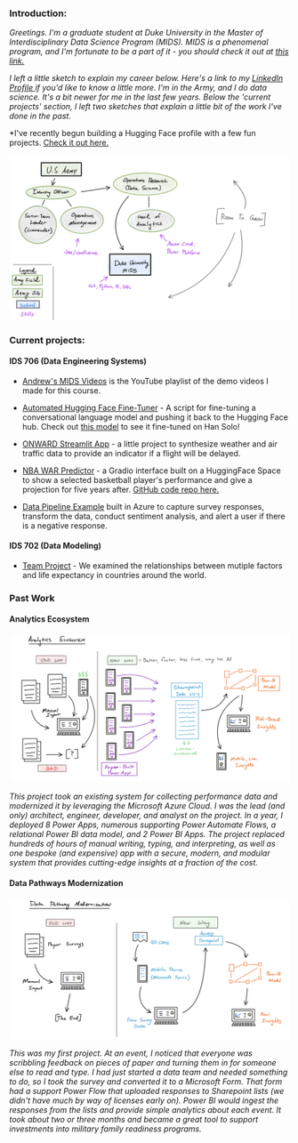 ### Introduction:

*Greetings. I'm a graduate student at Duke University in the Master of Interdisciplinary Data Science Program (MIDS). MIDS is a phenomenal program, and I'm fortunate to be a part of it - you should check it out at [this link.](https://datascience.duke.edu)*

*I left a little sketch to explain my career below. Here's a link to my [LinkedIn Profile ](https://www.linkedin.com/in/andrew-kroening/)if you'd like to know a little more. I'm in the Army, and I do data science. It's a bit newer for me in the last few years. Below the 'current projects' section, I left two sketches that explain a little bit of the work I've done in the past.*

*I've recently begun building a Hugging Face profile with a few fun projects. [Check it out here.](https://huggingface.co/andrewkroening)

![alt text](https://github.com/andrewkroening/andrewkroening/blob/6198ec4a0fdc3ba1753f04358b52ee728797b287/career_sketch.png?raw=true)

### Current projects:

#### IDS 706 (Data Engineering Systems)

* [Andrew's MIDS Videos](https://m.youtube.com/playlist?list=PLTjQCZdGj6ozplSpZMqWndHNAmnto5Gyv) is the YouTube playlist of the demo videos I made for this course.

* [Automated Hugging Face Fine-Tuner](https://github.com/nogibjj/hugging-face-gpt-trainer) - A script for fine-tuning a conversational language model and pushing it back to the Hugging Face hub. Check out [this model](https://huggingface.co/andrewkroening/GalaxyFarAway-DialoGPT-HanSolo) to see it fine-tuned on Han Solo!

* [ONWARD Streamlit App](https://github.com/andrewkroening/ONWARD-Streamlit-App) - a little project to synthesize weather and air traffic data to provide an indicator if a flight will be delayed.

* [NBA WAR Predictor](https://huggingface.co/spaces/andrewkroening/nba-war-predictor) - a Gradio interface built on a HuggingFace Space to show a selected basketball player's performance and give a projection for five years after. [GitHub code repo here.](https://github.com/andrewkroening/nba-war-predictor-tool)

* [Data Pipeline Example](https://github.com/andrewkroening/azure-pipeline-example) built in Azure to capture survey responses, transform the data, conduct sentiment analysis, and alert a user if there is a negative response.

#### IDS 702 (Data Modeling)

* [Team Project](https://github.com/andrewkroening/orange-modeling-project) - We examined the relationships between mutiple factors and life expectancy in countries around the world.

### Past Work

#### Analytics Ecosystem

![alt text](https://github.com/andrewkroening/andrewkroening/blob/6198ec4a0fdc3ba1753f04358b52ee728797b287/ecosystem_sketch.png?raw=true)

*This project took an existing system for collecting performance data and modernized it by leveraging the Microsoft Azure Cloud. I was the lead (and only) architect, engineer, developer, and analyst on the project. In a year, I deployed 8 Power Apps, numerous supporting Power Automate Flows, a relational Power BI data model, and 2 Power BI Apps. The project replaced hundreds of hours of manual writing, typing, and interpreting, as well as one bespoke (and expensive) app with a secure, modern, and modular system that provides cutting-edge insights at a fraction of the cost.*

#### Data Pathways Modernization

![alt text](https://github.com/andrewkroening/andrewkroening/blob/6198ec4a0fdc3ba1753f04358b52ee728797b287/pathway_sketch.png?raw=true)

*This was my first project. At an event, I noticed that everyone was scribbling feedback on pieces of paper and turning them in for someone else to read and type. I had just started a data team and needed something to do, so I took the survey and converted it to a Microsoft Form. That form had a support Power Flow that uploaded responses to Sharepoint lists (we didn't have much by way of licenses early on). Power BI would ingest the responses from the lists and provide simple analytics about each event. It took about two or three months and became a great tool to support investments into military family readiness programs.*

